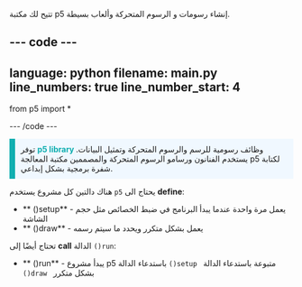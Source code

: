 تتيح لك مكتبة p5 إنشاء رسومات و الرسوم المتحركة وألعاب بسيطة.

--- code ---
---
language: python filename: main.py line_numbers: true
line_number_start: 4
---

from p5 import *

--- /code ---

<p style="border-left: solid; border-width:10px; border-color: #0faeb0; background-color: aliceblue; padding: 10px;">
توفر <span style="color: #0faeb0; font-weight: bold;"> p5 library </span> وظائف رسومية للرسم والرسوم المتحركة وتمثيل البيانات. يستخدم الفنانون ورسامو الرسوم المتحركة والمصممين مكتبة المعالجة p5 لكتابة شفرة برمجية بشكل إبداعي.</p>

هناك دالتين كل مشروع يستخدم `p5` يحتاج الى **define**:
+ ** ()setup** - يعمل مرة واحدة عندما يبدأ البرنامج في ضبط الخصائص مثل حجم الشاشة
+ ** ()draw** - يعمل بشكل متكرر ويحدد ما سيتم رسمه

تحتاج أيضًا إلى **call** الدالة `()run`:
+ ** ()run** - يبدأ مشروع p5 باستدعاء الدالة `()setup ` متبوعة باستدعاء الدالة `()draw ` بشكل متكرر

